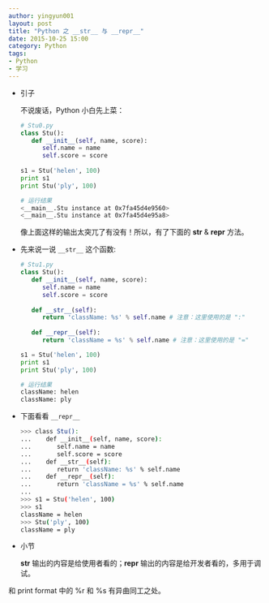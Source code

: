 ```yaml
---
author: yingyun001
layout: post
title: "Python 之 __str__ 与 __repr__"
date: 2015-10-25 15:00
category: Python
tags:
- Python
- 学习
---
```


* 引子
  
  不说废话，Python 小白先上菜：
  
  ~~~ python
  # Stu0.py
  class Stu():
     def __init__(self, name, score):
        self.name = name
        self.score = score
       
  s1 = Stu('helen', 100)
  print s1
  print Stu('ply', 100)
  ~~~

  ~~~ bash
  # 运行结果
  <__main__.Stu instance at 0x7fa45d4e9560>
  <__main__.Stu instance at 0x7fa45d4e95a8>
  ~~~
  像上面这样的输出太突兀了有没有！所以，有了下面的 __str__ & __repr__ 方法。

* 先来说一说 `__str__` 这个函数:

  ~~~ python
  # Stu1.py
  class Stu():
     def __init__(self, name, score):
        self.name = name
        self.score = score
      
     def __str__(self):
        return 'className: %s' % self.name # 注意：这里使用的是 ":"
      
     def __repr__(self):
        return 'className = %s' % self.name # 注意：这里使用的是 "="

  s1 = Stu('helen', 100)
  print s1
  print Stu('ply', 100)
  ~~~
  ~~~ bash
  # 运行结果
  className: helen
  className: ply
  ~~~

* 下面看看 `__repr__`

  ~~~ bash
  >>> class Stu():
  ...    def __init__(self, name, score):
  ...       self.name = name
  ...       self.score = score
  ...    def __str__(self):
  ...       return 'className: %s' % self.name
  ...    def __repr__(self):
  ...       return 'className = %s' % self.name
  ... 
  >>> s1 = Stu('helen', 100)
  >>> s1
  className = helen
  >>> Stu('ply', 100)
  className = ply
  ~~~

* 小节
  
  __str__ 输出的内容是给使用者看的；__repr__ 输出的内容是给开发者看的，多用于调试。
  
和 print format 中的 %r 和 %s 有异曲同工之处。
